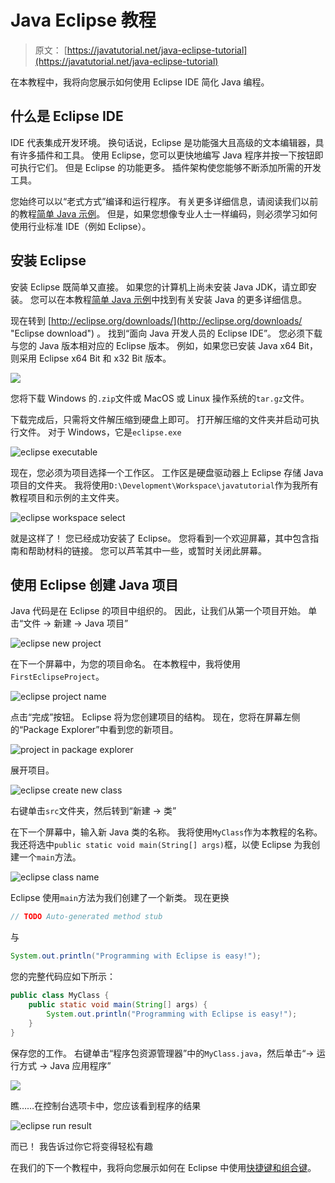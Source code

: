 # Java Eclipse 教程

> 原文： [https://javatutorial.net/java-eclipse-tutorial](https://javatutorial.net/java-eclipse-tutorial)

在本教程中，我将向您展示如何使用 Eclipse IDE 简化 Java 编程。

## 什么是 Eclipse IDE

IDE 代表集成开发环境。 换句话说，Eclipse 是功能强大且高级的文本编辑器，具有许多插件和工具。 使用 Eclipse，您可以更快地编写 Java 程序并按一下按钮即可执行它们。 但是 Eclipse 的功能更多。 插件架构使您能够不断添加所需的开发工具。

您始终可以以“老式方式”编译和运行程序。 有关更多详细信息，请阅读我们以前的教程[简单 Java 示例](https://javatutorial.net/simple-java-example "Simple Java Example")。 但是，如果您想像专业人士一样编码，则必须学习如何使用行业标准 IDE（例如 Eclipse）。

## 安装 Eclipse

安装 Eclipse 既简单又直接。 如果您的计算机上尚未安装 Java JDK，请立即安装。 您可以在本教程[简单 Java 示例](https://javatutorial.net/simple-java-example "Simple Java Example")中找到有关安装 Java 的更多详细信息。

现在转到 [http://eclipse.org/downloads/](http://eclipse.org/downloads/ "Eclipse download") 。 找到“面向 Java 开发人员的 Eclipse IDE”。 您必须下载与您的 Java 版本相对应的 Eclipse 版本。 例如，如果您已安装 Java x64 Bit，则采用 Eclipse x64 Bit 和 x32 ​​Bit 版本。

![](img/8b5572c53568743a6e618d448e1a5445.jpg)

您将下载 Windows 的`.zip`文件或 MacOS 或 Linux 操作系统的`tar.gz`文件。

下载完成后，只需将文件解压缩到硬盘上即可。 打开解压缩的文件夹并启动可执行文件。 对于 Windows，它是`eclipse.exe`

![eclipse executable](img/2d34f53239840fd8b2831b1d64613e61.jpg)

现在，您必须为项目选择一个工作区。 工作区是硬盘驱动器上 Eclipse 存储 Java 项目的文件夹。 我将使用`D:\Development\Workspace\javatutorial`作为我所有教程项目和示例的主文件夹。

![eclipse workspace select](img/3c22e693a851af4bc01722db4c636087.jpg)

就是这样了！ 您已经成功安装了 Eclipse。 您将看到一个欢迎屏幕，其中包含指南和帮助材料的链接。 您可以芦苇其中一些，或暂时关闭此屏幕。

## 使用 Eclipse 创建 Java 项目

Java 代码是在 Eclipse 的项目中组织的。 因此，让我们从第一个项目开始。 单击“文件 -&gt; 新建 -&gt; Java 项目”

![eclipse new project](img/907b91720f19ce5533b9b2163f215981.jpg)

在下一个屏幕中，为您的项目命名。 在本教程中，我将使用`FirstEclipseProject`。

![eclipse project name](img/2ee5e63238d7bf5534ca4bd008605a0f.jpg)

点击“完成”按钮。 Eclipse 将为您创建项目的结构。 现在，您将在屏幕左侧的“Package Explorer”中看到您的新项目。

![project in package explorer](img/810abd67cea3d7e2f1522622070df608.jpg)

展开项目。

![eclipse create new class](img/6f47e00ff06240f9288cf7b9b4a0900c.jpg)

右键单击`src`文件夹，然后转到“新建 -&gt; 类”

在下一个屏幕中，输入新 Java 类的名称。 我将使用`MyClass`作为本教程的名称。 我还将选中`public static void main(String[] args)`框，以使 Eclipse 为我创建一个`main`方法。

![eclipse class name](img/ef931564875d297b50dcb3e92998eb25.jpg)

Eclipse 使用`main`方法为我们创建了一个新类。 现在更换

```java
// TODO Auto-generated method stub
```

与

```java
System.out.println("Programming with Eclipse is easy!");
```

您的完整代码应如下所示：

```java
public class MyClass {
	public static void main(String[] args) {
		System.out.println("Programming with Eclipse is easy!");
	}
}
```

保存您的工作。 右键单击“程序包资源管理器”中的`MyClass.java`，然后单击“-&gt; 运行方式 -&gt; Java 应用程序”

![](img/5ddf65dbaa509f4a89d9ea994e2539e7.jpg)

瞧……在控制台选项卡中，您应该看到程序的结果

![eclipse run result](img/23f9e3264b2383914690ed65f0f947e7.jpg)

而已！ 我告诉过你它将变得轻松有趣

在我们的下一个教程中，我将向您展示如何在 Eclipse 中使用[快捷键和组合键](https://javatutorial.net/eclipse-shortcuts)。